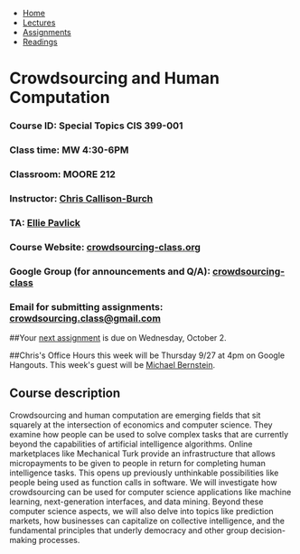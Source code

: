 <ul id="ProjectSubmenu">
    <li><a class="home" href="index.html" title="Home">Home</a></li>
    <li><a class="syllabus" href="syllabus.html" title="Lectures">Lectures</a></li>
    <li><a class="assignments" href="assignments.html" title="Assignments">Assignments</a></li>
    <li><a class="resources" href="resources.html" title="Resources">Readings</a></li>
</ul>

# Crowdsourcing and Human Computation

### Course ID: Special Topics CIS 399-001
### Class time: MW 4:30-6PM 
### Classroom: MOORE 212
### Instructor: [Chris Callison-Burch](http://www.cs.jhu.edu/~ccb/)
### TA: [Ellie Pavlick](http://www.seas.upenn.edu/~epavlick/)
### Course Website: [crowdsourcing-class.or](http://crowdsourcing-class.org)<a href="http://en.wikipedia.org/wiki/Loop_(graph_theory)">g</a>
### Google Group (for announcements and Q/A): [crowdsourcing-class](https://groups.google.com/forum/#!forum/crowdsourcing-class)
### Email for submitting assignments: crowdsourcing.class@gmail.com


##Your [next assignment](assignments/pa3.html) is due on Wednesday, October 2. 

##Chris's Office Hours this week will be Thursday 9/27 at 4pm on Google Hangouts. This week's guest will be [Michael Bernstein](http://hci.stanford.edu/msb/).



## Course description
Crowdsourcing and human computation are emerging fields that sit squarely at the intersection of economics and computer science.  They examine how people can be used to solve complex tasks that are currently beyond the capabilities of artificial intelligence algorithms.  Online marketplaces like Mechanical Turk provide an infrastructure that allows micropayments to be given to people in return for completing human intelligence tasks. This opens up previously unthinkable possibilities like people being used as function calls in software.  We will investigate how crowdsourcing can be used for computer science applications like machine learning, next-generation interfaces, and data mining.  Beyond these computer science aspects, we will also delve into topics like prediction markets, how businesses can capitalize on collective intelligence, and the fundamental principles that underly democracy and other group decision-making processes.</p>

